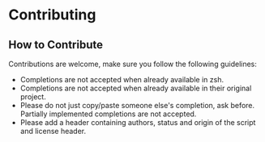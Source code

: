 # Contributing

## How to Contribute

Contributions are welcome, make sure you follow the following guidelines:

- Completions are not accepted when already available in zsh.
- Completions are not accepted when already available in their original project.
- Please do not just copy/paste someone else's completion, ask before.
  Partially implemented completions are not accepted.
- Please add a header containing authors, status and origin of the script and
  license header.
